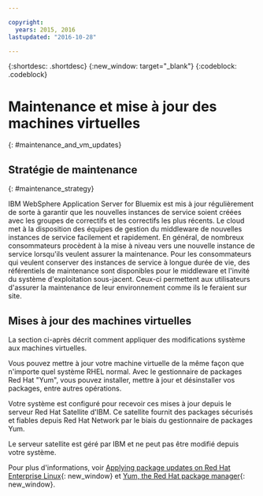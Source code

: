 ```yaml
---

copyright:
  years: 2015, 2016
lastupdated: "2016-10-28"

---
```


{:shortdesc: .shortdesc}
{:new_window: target="_blank"}
{:codeblock: .codeblock}

# Maintenance et mise à jour des machines virtuelles
{: #maintenance_and_vm_updates}

## Stratégie de maintenance
{: #maintenance_strategy}

IBM WebSphere Application Server for Bluemix est mis à jour régulièrement de sorte à garantir que les nouvelles instances de service soient créées avec les groupes de correctifs et les correctifs les plus récents. Le cloud met à la disposition des équipes de gestion du middleware de nouvelles instances de service facilement et rapidement. En général, de nombreux consommateurs procèdent à la mise à niveau vers une nouvelle instance de service lorsqu'ils veulent assurer la maintenance. Pour les consommateurs qui veulent conserver des instances de service à longue durée de vie, des référentiels de maintenance sont disponibles pour le middleware et l'invité du système d'exploitation sous-jacent. Ceux-ci permettent aux utilisateurs d'assurer la maintenance de leur environnement comme ils le feraient sur site.

## Mises à jour des machines virtuelles

La section ci-après décrit comment appliquer des modifications système aux machines virtuelles.

Vous pouvez mettre à jour votre machine virtuelle de la même façon que n'importe quel système RHEL normal. Avec le gestionnaire de packages Red Hat "Yum", vous pouvez installer, mettre à jour et désinstaller vos packages, entre autres opérations.

Votre système est configuré pour recevoir ces mises à jour depuis le serveur Red Hat Satellite d'IBM. Ce satellite fournit des packages sécurisés et fiables depuis Red Hat Network par le biais du gestionnaire de packages Yum.

Le serveur satellite est géré par IBM et ne peut pas être modifié depuis votre système.

Pour plus d'informations, voir [Applying package updates on Red Hat Enterprise Linux](https://access.redhat.com/articles/11258#rhel6){: new_window} et [Yum, the Red Hat package manager](https://access.redhat.com/documentation/en-US/Red_Hat_Enterprise_Linux/6/html/Deployment_Guide/ch-yum.html){: new_window}.
